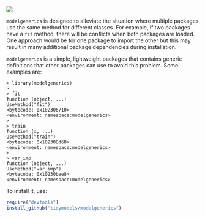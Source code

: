 ![](https://img.shields.io/badge/lifecycle-experimental-orange.svg)

`modelgenerics` is designed to alleviate the situation where multiple packages use the same method for different classes. For example, if two packages have a `fit` method, there will be conflicts when both packages are loaded. One approach would be for one package to import the other but this may result in many additional package dependencies during installation. 

`modelgenerics` is a simple, lightweight packages that contains generic definitions that other packages can use to avoid this problem. Some examples are:

```{r}
> library(modelgenerics)
> 
> fit
function (object, ...) 
UseMethod("fit")
<bytecode: 0x102306710>
<environment: namespace:modelgenerics>
> 
> train
function (x, ...) 
UseMethod("train")
<bytecode: 0x102308d68>
<environment: namespace:modelgenerics>
> 
> var_imp
function (object, ...) 
UseMethod("var_imp")
<bytecode: 0x10230bee8>
<environment: namespace:modelgenerics>
```


To install it, use:

``` r
require("devtools")
install_github("tidymodels/modelgenerics")
```
